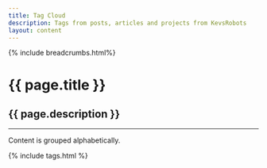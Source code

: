 ```yaml
---
title: Tag Cloud
description: Tags from posts, articles and projects from KevsRobots
layout: content
---
```


{% include breadcrumbs.html%}

# {{ page.title }}

## {{ page.description }}

---

Content is grouped alphabetically.

{% include tags.html %}
